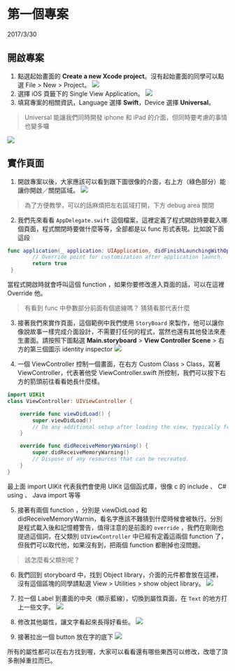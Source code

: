# 第一個專案
2017/3/30
## 開啟專案
1. 點選起始畫面的 **Create a new Xcode project**。沒有起始畫面的同學可以點選 File > New > Project。
![](/assets/w21.png)
2. 選擇 iOS 頁籤下的 Single View Application。
![](/assets/w22.png)
3. 填寫專案的相關資訊，Language 選擇 **Swift**，Device 選擇 **Universal**。
> Universal 能讓我們同時開發 iphone 和 iPad 的介面，但同時要考慮的事情也變多囉

![](/assets/w23.png)
## 實作頁面
1. 開啟專案以後，大家應該可以看到跟下圖很像的介面，右上方（綠色部分）能讓你開啟／關閉區域。
![](/assets/w24.png)
> 為了方便教學，可以的話麻煩把左右區域打開，下方 debug area 關閉

2. 我們先來看看 `AppDelegate.swift` 這個檔案，這裡定義了程式開啟時要載入哪個頁面，程式關閉時要做什麼等等，全部都是以 func 形式表現。比如說下面這段
```swift
func application(_ application: UIApplication, didFinishLaunchingWithOptions launchOptions: [UIApplicationLaunchOptionsKey: Any]?) -> Bool {
        // Override point for customization after application launch.
        return true
 }
 ```
當程式開啟時就會呼叫這個 function ，如果你要修改進入頁面的話，可以在這裡 Override 他。
> 有看到 func 中參數部分前面有個底線嗎？ 猜猜看那代表什麼

3. 接著我們來實作頁面，這個範例中我們使用 `StoryBoard` 來製作，他可以讓你像說故事一樣完成介面設計，不需要打任何的程式，當然也還有其他發法來產生畫面。請按照下圖點選 **Main.storyboard** > **View Controller Scene** > 右方的第三個圖示 identity inspector
![](/assets/w25.png)

4. 一個 ViewController 控制一個畫面，在右方 Custom Class > Class，寫著 ViewController，代表著他受 ViewController.swift 所控制，我們可以按下右方的箭頭前往看看她長什麼樣。
```swift
import UIKit
class ViewController: UIViewController {

    override func viewDidLoad() {
        super.viewDidLoad()
        // Do any additional setup after loading the view, typically from a nib.
    }

    override func didReceiveMemoryWarning() {
        super.didReceiveMemoryWarning()
        // Dispose of any resources that can be recreated.
    }
}
```
最上面 import UIKit 代表我們會使用 UIKit 這個函式庫，很像 c 的 include 、 C# using 、 Java import 等等

5. 接著有兩個 function ，分別是 viewDidLoad 和 didReceiveMemoryWarnin，看名字應該不難猜到什麼時候會被執行。分別是程式載入後和記憶體警告，值得注意的是前面的 `override` ，我們在剛剛也提過這個詞，在父類別 `UIViewController` 中已經有定義這兩個 function 了，但我們可以取代他，如果沒有到，把兩個 function 都刪掉也沒問題。
> 該怎麼看父類別呢？

6. 我們回到 storyboard 中，找到 Object library，介面的元件都會放在這裡，沒有這個區塊的同學請點選 View > Utilities > show object library。
![](/assets/w26.png)

7. 拉一個 Label 到畫面的中央（顯示藍線），切換到屬性頁面，在 `Text` 的地方打上一些文字。
![](/assets/w27.png)

8. 修改其他屬性，讓文字看起來長得好看些。
![](/assets/w28.png)

9. 接著拉出一個 button 放在字的底下
![](/assets/w29.png)

所有的屬性都可以在右方找到喔，大家可以看看還有哪些東西可以修改，改壞了頂多刪掉重拉而已。